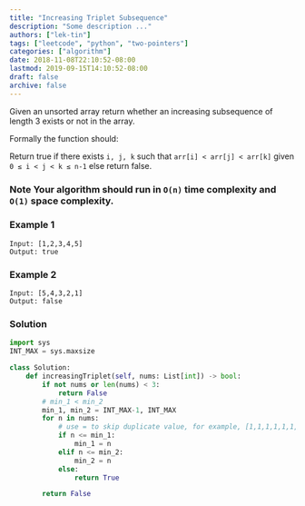 ```yaml
---
title: "Increasing Triplet Subsequence"
description: "Some description ..."
authors: ["lek-tin"]
tags: ["leetcode", "python", "two-pointers"]
categories: ["algorithm"]
date: 2018-11-08T22:10:52-08:00
lastmod: 2019-09-15T14:10:52-08:00
draft: false
archive: false
---
```

Given an unsorted array return whether an increasing subsequence of length 3 exists or not in the array.

Formally the function should:

Return true if there exists `i, j, k`
such that `arr[i] < arr[j] < arr[k]` given `0 ≤ i < j < k ≤ n-1` else return false.
### Note Your algorithm should run in `O(n)` time complexity and `O(1)` space complexity.

### Example 1
```
Input: [1,2,3,4,5]
Output: true
```
### Example 2
```
Input: [5,4,3,2,1]
Output: false
```
### Solution
```python
import sys
INT_MAX = sys.maxsize

class Solution:
    def increasingTriplet(self, nums: List[int]) -> bool:
        if not nums or len(nums) < 3:
            return False
        # min_1 < min_2
        min_1, min_2 = INT_MAX-1, INT_MAX
        for n in nums:
            # use = to skip duplicate value, for example, [1,1,1,1,1,1,1,1,1,1]
            if n <= min_1:
                min_1 = n
            elif n <= min_2:
                min_2 = n
            else:
                return True

        return False
```